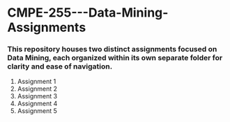 # CMPE-255---Data-Mining-Assignments

### This repository houses two distinct assignments focused on Data Mining, each organized within its own separate folder for clarity and ease of navigation.
1. Assignment 1
2. Assignment 2
3. Assignment 3
4. Assignment 4
5. Assignment 5
